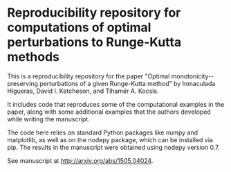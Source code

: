 # Reproducibility repository for computations of optimal perturbations to Runge-Kutta methods

This is a reproducibility repository for the paper 
"Optimal monotonicity--preserving perturbations of a given Runge-Kutta method"
by Inmaculada Higueras, David I. Ketcheson, and Tihamér A. Kocsis.

It includes code that reproduces some of the computational examples in the
paper, along with some additional examples that the authors developed
while writing the manuscript.

The code here relies on standard Python packages like numpy and matplotlib,
as well as on the nodepy package, which can be installed via pip.  The results
in the manuscript were obtained using nodepy version 0.7.

See manuscript at http://arxiv.org/abs/1505.04024.


